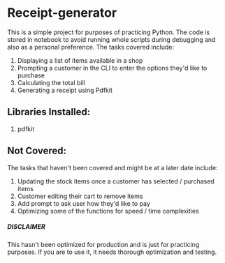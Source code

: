 # Receipt-generator

This is a simple project for purposes of practicing Python. The code is stored in notebook to avoid running whole scripts during debugging and also as a personal preference. The tasks covered include:

1. Displaying a list of items available in a shop
2. Prompting a customer in the CLI to enter the options they'd like to purchase
3. Calculating the total bill
4. Generating a receipt using Pdfkit

## Libraries Installed:

1. pdfkit

## Not Covered:

The tasks that haven't been covered and might be at a later date include:

1. Updating the stock items once a customer has selected / purchased items
2. Customer editing their cart to remove items
3. Add prompt to ask user how they'd like to pay
4. Optimizing some of the functions for speed / time complexities

##### DISCLAIMER

This hasn't been optimized for production and is just for practicing purposes. If you are to use it, it needs thorough optimization and testing.
